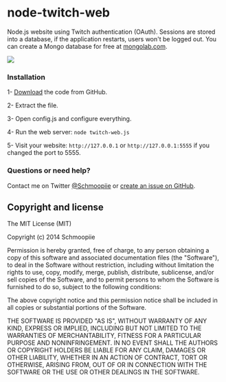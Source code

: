 # node-twitch-web

Node.js website using Twitch authentication (OAuth). Sessions are stored into a database, if the application restarts, users won't be logged out. You can create a Mongo database for free at [mongolab.com](mongolab.com).

![](https://david-dm.org/Schmoopiie/node-twitch-web.png)

### Installation

1- [Download](https://github.com/Schmoopiie/node-twitch-web/archive/master.zip) the code from GitHub.

2- Extract the file.

3- Open config.js and configure everything.

4- Run the web server: ``node twitch-web.js``

5- Visit your website: ``http://127.0.0.1`` or ``http://127.0.0.1:5555`` if you changed the port to 5555.

### Questions or need help?

Contact me on Twitter [@Schmoopiie](https://twitter.com/Schmoopiie/) or [create an issue on GitHub](https://github.com/Schmoopiie/node-twitch-web/issues).


## Copyright and license

The MIT License (MIT)

Copyright (c) 2014 Schmoopiie

Permission is hereby granted, free of charge, to any person obtaining a copy
of this software and associated documentation files (the "Software"), to deal
in the Software without restriction, including without limitation the rights
to use, copy, modify, merge, publish, distribute, sublicense, and/or sell
copies of the Software, and to permit persons to whom the Software is
furnished to do so, subject to the following conditions:

The above copyright notice and this permission notice shall be included in all
copies or substantial portions of the Software.

THE SOFTWARE IS PROVIDED "AS IS", WITHOUT WARRANTY OF ANY KIND, EXPRESS OR
IMPLIED, INCLUDING BUT NOT LIMITED TO THE WARRANTIES OF MERCHANTABILITY,
FITNESS FOR A PARTICULAR PURPOSE AND NONINFRINGEMENT. IN NO EVENT SHALL THE
AUTHORS OR COPYRIGHT HOLDERS BE LIABLE FOR ANY CLAIM, DAMAGES OR OTHER
LIABILITY, WHETHER IN AN ACTION OF CONTRACT, TORT OR OTHERWISE, ARISING FROM,
OUT OF OR IN CONNECTION WITH THE SOFTWARE OR THE USE OR OTHER DEALINGS IN THE
SOFTWARE.